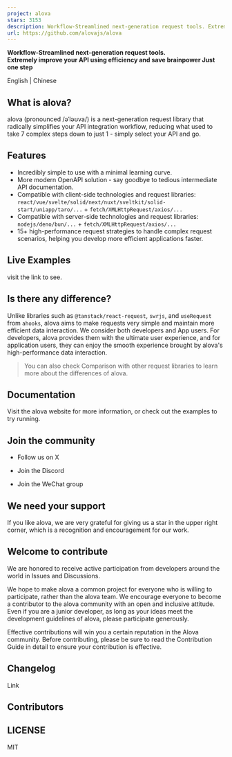 ```yaml
---
project: alova
stars: 3153
description: Workflow-Streamlined next-generation request tools. Extremely streamline API integration workflow, just one step
url: https://github.com/alovajs/alova
---
```


**Workflow-Streamlined next-generation request tools.  
Extremely improve your API using efficiency and save brainpower Just one step**

English | Chinese

What is alova?
--------------

alova (pronounced /əˈləʊva/) is a next-generation request library that radically simplifies your API integration workflow, reducing what used to take 7 complex steps down to just 1 - simply select your API and go.

Features
--------

-   Incredibly simple to use with a minimal learning curve.
-   More modern OpenAPI solution - say goodbye to tedious intermediate API documentation.
-   Compatible with client-side technologies and request libraries: `react/vue/svelte/solid/next/nuxt/sveltkit/solid-start/uniapp/taro/...` + `fetch/XMLHttpRequest/axios/...`
-   Compatible with server-side technologies and request libraries: `nodejs/deno/bun/...` + `fetch/XMLHttpRequest/axios/...`
-   15+ high-performance request strategies to handle complex request scenarios, helping you develop more efficient applications faster.

Live Examples
-------------

visit the link to see.

Is there any difference?
------------------------

Unlike libraries such as `@tanstack/react-request`, `swrjs`, and `useRequest` from `ahooks`, alova aims to make requests very simple and maintain more efficient data interaction. We consider both developers and App users. For developers, alova provides them with the ultimate user experience, and for application users, they can enjoy the smooth experience brought by alova's high-performance data interaction.

> You can also check Comparison with other request libraries to learn more about the differences of alova.

Documentation
-------------

Visit the alova website for more information, or check out the examples to try running.

Join the community
------------------

-   Follow us on X
    
-   Join the Discord
    
-   Join the WeChat group
    

We need your support
--------------------

If you like alova, we are very grateful for giving us a star in the upper right corner, which is a recognition and encouragement for our work.

Welcome to contribute
---------------------

We are honored to receive active participation from developers around the world in Issues and Discussions.

We hope to make alova a common project for everyone who is willing to participate, rather than the alova team. We encourage everyone to become a contributor to the alova community with an open and inclusive attitude. Even if you are a junior developer, as long as your ideas meet the development guidelines of alova, please participate generously.

Effective contributions will win you a certain reputation in the Alova community. Before contributing, please be sure to read the Contribution Guide in detail to ensure your contribution is effective.

Changelog
---------

Link

Contributors
------------

LICENSE
-------

MIT
